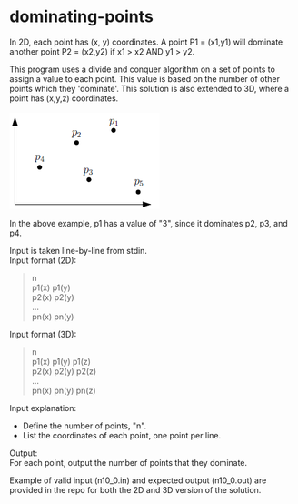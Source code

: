 # dominating-points
In 2D, each point has (x, y) coordinates. A point P1 = (x1,y1) will dominate another point P2 = (x2,y2) if x1 > x2 AND y1 > y2.  

This program uses a divide and conquer algorithm on a set of points to assign a value to each point. This value is based on the number of other points which they 'dominate'. This solution is also extended to 3D, where a point has (x,y,z) coordinates.  
<br>
![example](dominating-2D/example.PNG)

In the above example, p1 has a value of "3", since it dominates p2, p3, and p4.

Input is taken line-by-line from stdin.  
Input format (2D):  
>n  
p1(x) p1(y)  
p2(x) p2(y)  
...  
pn(x) pn(y)  

Input format (3D):  
>n  
p1(x) p1(y) p1(z)  
p2(x) p2(y) p2(z)  
...  
pn(x) pn(y) pn(z)  

Input explanation:
- Define the number of points, "n".
- List the coordinates of each point, one point per line.

Output:  
For each point, output the number of points that they dominate.  

Example of valid input (n10_0.in) and expected output (n10_0.out) are provided in the repo for both the 2D and 3D version of the solution.
